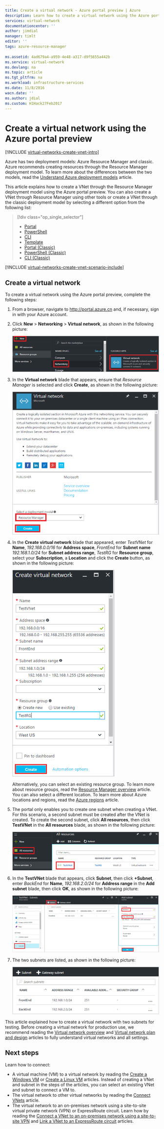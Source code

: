 ```yaml
---
title: Create a virtual network - Azure portal preview | Azure
description: Learn how to create a virtual network using the Azure portal preview.
services: virtual-network
documentationcenter: ''
author: jimdial
manager: timlt
editor: ''
tags: azure-resource-manager

ms.assetid: 4ad679a4-a959-4e48-a317-d9f5655a442b
ms.service: virtual-network
ms.devlang: na
ms.topic: article
ms.tgt_pltfrm: na
ms.workload: infrastructure-services
ms.date: 11/8/2016
wacn.date: ''
ms.author: jdial
ms.custom: H1Hack27Feb2017
---
```


# Create a virtual network using the Azure portal preview

[!INCLUDE [virtual-networks-create-vnet-intro](../../includes/virtual-networks-create-vnet-intro-include.md)]

Azure has two deployment models: Azure Resource Manager and classic. Azure recommends creating resources through the Resource Manager deployment model. To learn more about the differences between the two models, read the [Understand Azure deployment models](../azure-resource-manager/resource-manager-deployment-model.md) article.

This article explains how to create a VNet through the Resource Manager deployment model using the Azure portal preview. You can also create a VNet through Resource Manager using other tools or create a VNet through the classic deployment model by selecting a different option from the following list:

> [!div class="op_single_selector"]
>- [Portal](virtual-networks-create-vnet-arm-pportal.md)
>- [PowerShell](virtual-networks-create-vnet-arm-ps.md)
>- [CLI](virtual-networks-create-vnet-arm-cli.md)
>- [Template](virtual-networks-create-vnet-arm-template-click.md)
>- [Portal (Classic)](virtual-networks-create-vnet-classic-pportal.md)
>- [PowerShell (Classic)](virtual-networks-create-vnet-classic-netcfg-ps.md)
>- [CLI (Classic)](virtual-networks-create-vnet-classic-cli.md)

[!INCLUDE [virtual-networks-create-vnet-scenario-include](../../includes/virtual-networks-create-vnet-scenario-include.md)]

## Create a virtual network

To create a virtual network using the Azure portal preview, complete the following steps:

1. From a browser, navigate to http://portal.azure.cn and, if necessary, sign in with your Azure account.
2. Click **New** > **Networking** > **Virtual network**, as shown in the following picture:

    ![New Virtual Network](./media/virtual-network-create-vnet-arm-pportal/1.png)

3. In the **Virtual network** blade that appears, ensure that *Resource Manager* is selected and click **Create**, as shown in the following picture:

    ![Virtual Network](./media/virtual-network-create-vnet-arm-pportal/2.png)

4. In the **Create virtual network** blade that appeared, enter *TestVNet* for **Name**, *192.168.0.0/16* for **Address space**, *FrontEnd* for **Subnet name** *192.168.1.0/24* for **Subnet address range**, *TestRG* for **Resource group**, select your **Subscription**, a **Location** and click the **Create** button, as shown in the following picture:

    ![Create virtual network](./media/virtual-network-create-vnet-arm-pportal/3.png)

    Alternatively, you can select an existing resource group. To learn more about resource groups, read the [Resource Manager overview](../azure-resource-manager/resource-group-overview.md#resource-groups) article. You can also select a different location. To learn more about Azure locations and regions, read the [Azure regions](https://azure.microsoft.com/regions) article.

5. The portal only enables you to create one subnet when creating a VNet. For this scenario, a second subnet must be created after the VNet is created. To create the second subnet, click **All resources**, then click **TestVNet** in the **All resources** blade, as shown in the following picture:

    ![Created VNet](./media/virtual-network-create-vnet-arm-pportal/4.png)

6. In the **TestVNet** blade that appears, click **Subnet**, then click **+Subnet**, enter *BackEnd* for **Name**, *192.168.2.0/24* for **Address range** in the **Add subnet** blade, then click **OK**, as shown in the following picture:

    ![Add subnet](./media/virtual-network-create-vnet-arm-pportal/5.png)

7. The two subnets are listed, as shown in the following picture:

    ![List of subnets in VNet](./media/virtual-network-create-vnet-arm-pportal/6.png)

This article explained how to create a virtual network with two subnets for testing. Before creating a virtual network for production use, we recommend reading the [Virtual network overview](virtual-networks-overview.md) and [Virtual network plan and design](virtual-network-vnet-plan-design-arm.md) articles to fully understand virtual networks and all settings. 

## Next steps

Learn how to connect:

- A virtual machine (VM) to a virtual network by reading the [Create a Windows VM](../virtual-machines/virtual-machines-windows-hero-tutorial.md) or [Create a Linux VM](../virtual-machines/virtual-machines-linux-quick-create-portal.md) articles. Instead of creating a VNet and subnet in the steps of the articles, you can select an existing VNet and subnet to connect a VM to.
- The virtual network to other virtual networks by reading the [Connect VNets](../vpn-gateway/vpn-gateway-howto-vnet-vnet-resource-manager-portal.md) article.
- The virtual network to an on-premises network using a site-to-site virtual private network (VPN) or ExpressRoute circuit. Learn how by reading the [Connect a VNet to an on-premises network using a site-to-site VPN](../vpn-gateway/vpn-gateway-howto-multi-site-to-site-resource-manager-portal.md) and [Link a VNet to an ExpressRoute circuit](../expressroute/expressroute-howto-linkvnet-portal-resource-manager.md) articles.